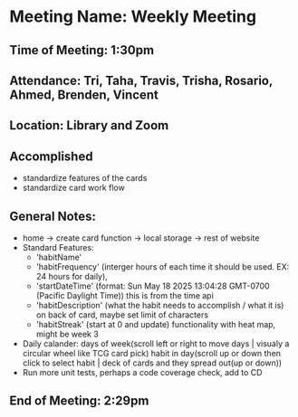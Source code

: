 # Meeting Name: Weekly Meeting

## Time of Meeting: 1:30pm

## Attendance: Tri, Taha, Travis, Trisha, Rosario, Ahmed, Brenden, Vincent

## Location: Library and Zoom

## Accomplished
 - standardize features of the cards
 - standardize card work flow

## General Notes:
 - home -> create card function -> local storage -> rest of website
 - Standard Features:
   - 'habitName'
   - 'habitFrequency' (interger hours of each time it should be used. EX: 24 hours for daily),
   - 'startDateTime' (format: Sun May 18 2025 13:04:28 GMT-0700 (Pacific Daylight Time)) this is from the time api
   - 'habitDescription' (what the habit needs to accomplish / what it is) on back of card, maybe set limit of characters
   - 'habitStreak' (start at 0 and update) functionality with heat map, might be week 3
 - Daily calander: days of week(scroll left or right to move days | visualy a circular wheel like TCG card pick)
                   habit in day(scroll up or down then click to select habit | deck of cards and they spread out(up or down))
- Run more unit tests, perhaps a code coverage check, add to CD

## End of Meeting: 2:29pm
